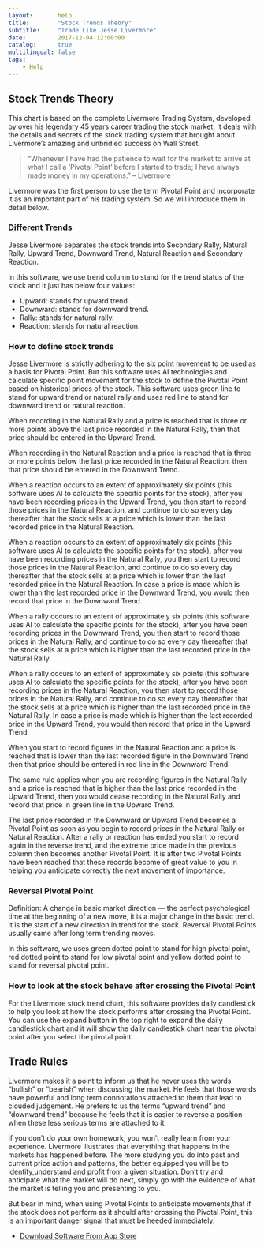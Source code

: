 ```yaml
---
layout:       help
title:        "Stock Trends Theory"
subtitle:     "Trade Like Jesse Livermore"
date:         2017-12-04 12:00:00
catalog:      true
multilingual: false
tags:
    - Help
---
```



## Stock Trends Theory

This chart is based on the complete Livermore Trading System, developed by over his legendary 45 years career trading the stock market.
It deals with the details and secrets of the stock trading system that brought about Livermore’s amazing and unbridled success on Wall Street.

> “Whenever I have had the patience to wait for the market to arrive at what I call a ‘Pivotal Point’ before I started to trade;
I have always made money in my operations.”  – Livermore

Livermore was the first person to use the term Pivotal Point and incorporate it as an important part of his trading system. So we will introduce them in detail below.

### Different Trends

Jesse Livermore separates the stock trends into Secondary Rally, Natural Rally, Upward Trend, Downward Trend, Natural Reaction and Secondary Reaction.

In this software, we use trend column to stand for the trend status of the stock and it just has below four values:
* Upward: stands for upward trend.
* Downward: stands for downward trend.
* Rally: stands for natural rally.
* Reaction: stands for natural reaction.

### How to define stock trends

Jesse Livermore is strictly adhering to the six point movement to be used as a basis for Pivotal Point.
But this software uses AI technologies and calculate specific point movement for the stock to define the Pivotal Point based on historical prices of the stock.
This software uses green line to stand for upward trend or natural rally and uses red line to stand for downward trend or natural reaction.

When recording in the Natural Rally and a price is reached that is three or more points above the last price recorded in the Natural Rally,
then that price should be entered in the Upward Trend.

When recording in the Natural Reaction and a price is reached that is three or more points below the last price recorded in the Natural Reaction,
then that price should be entered in the Downward Trend.

When a reaction occurs to an extent of approximately six points (this software uses AI to calculate the specific points for the stock),
after you have been recording prices in the Upward Trend, you then start to record those prices in the Natural Reaction,
and continue to do so every day thereafter that the stock sells at a price which is lower than the last recorded price in the Natural Reaction.

When a reaction occurs to an extent of approximately six points (this software uses AI to calculate the specific points for the stock),
after you have been recording prices in the Natural Rally, you then start to record those prices in the Natural Reaction,
and continue to do so every day thereafter that the stock sells at a price which is lower than the last recorded price in the Natural Reaction.
In case a price is made which is lower than the last recorded price in the Downward Trend, you would then record that price in the Downward Trend.

When a rally occurs to an extent of approximately six points (this software uses AI to calculate the specific points for the stock),
after you have been recording prices in the Downward Trend, you then start to record those prices in the Natural Rally,
and continue to do so every day thereafter that the stock sells at a price which is higher than the last recorded price in the Natural Rally.

When a rally occurs to an extent of approximately six points (this software uses AI to calculate the specific points for the stock),
after you have been recording prices in the Natural Reaction, you then start to record those prices in the Natural Rally,
and continue to do so every day thereafter that the stock sells at a price which is higher than the last recorded price in the Natural Rally.
In case a price is made which is higher than the last recorded price in the Upward Trend, you would then record that price in the Upward Trend.

When you start to record figures in the Natural Reaction and a price is reached that is lower than the last recorded figure in the Downward Trend
then that price should be entered in red line in the Downward Trend.

The same rule applies when you are recording figures in the Natural Rally and a price is reached that is higher than the last price recorded
in the Upward Trend, then you would cease recording in the Natural Rally and record that price in green line in the Upward Trend.

The last price recorded in the Downward or Upward Trend becomes a Pivotal Point as soon as you begin to record prices in the Natural Rally or Natural Reaction.
After a rally or reaction has ended you start to record again in the reverse trend, and the extreme price made in the previous column then becomes another Pivotal Point.
It is after two Pivotal Points have been reached that these records become of great value to you in helping you anticipate correctly the next movement of importance.

### Reversal Pivotal Point

Definition: A change in basic market direction — the perfect psychological time at the beginning of a new move, it is a major change in the basic trend.
It is the start of a new direction in trend for the stock. Reversal Pivotal Points usually came after long term trending moves.

In this software, we uses green dotted point to stand for high pivotal point, red dotted point to stand for low pivotal point and yellow dotted point to stand for
reversal pivotal point.

### How to look at the stock behave after crossing the Pivotal Point

For the Livermore stock trend chart, this software provides daily candlestick to help you look at how the stock performs after crossing the Pivotal Point.
You can use the expand button in the top right to expand the daily candlestick chart and it will show the daily candlestick chart near the pivotal point
 after you select the pivotal point.

## Trade Rules

Livermore makes it a point to inform us that he never uses the words “bullish” or “bearish” when discussing the market.
He feels that those words have powerful and long term connotations attached to them that lead to clouded judgement.
He prefers to us the terms “upward trend” and “downward trend” because he feels that it is easier to reverse a position
when these less serious terms are attached to it.

If you don’t do your own homework, you won’t really learn from your experience.
Livermore illustrates that everything that happens in the markets has happened before.
The more studying you do into past and current price action and patterns, the better equipped you will be to identify,understand and profit from a given situation.
Don’t try and anticipate what the market will do next, simply go with the evidence of what the market is telling you and presenting to you.

But bear in mind, when using Pivotal Points to anticipate movements,that if the stock does not perform as it should after crossing the Pivotal Point,
this is an important danger signal that must be heeded immediately.

-  [Download Software From App Store][1]

[1]: http://itunes.apple.com/us/app/id1228960496
